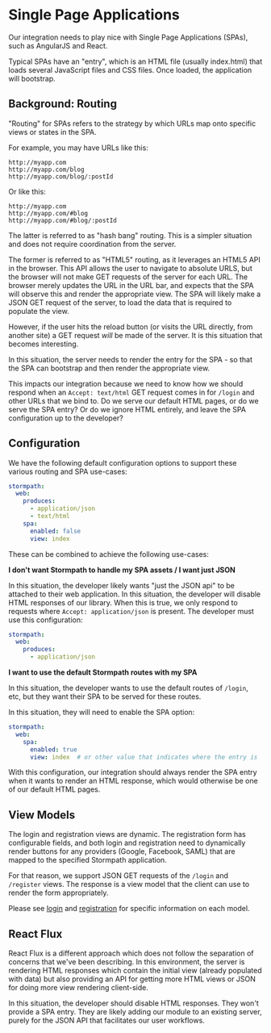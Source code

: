 # Single Page Applications

Our integration needs to play nice with Single Page Applications (SPAs), such
as AngularJS and React.

Typical SPAs have an "entry", which is an HTML file (usually index.html) that
loads several JavaScript files and CSS files.  Once loaded, the application
will bootstrap.

## Background: Routing

"Routing" for SPAs refers to the strategy by which URLs map onto specific views
or states in the SPA.

For example, you may have URLs like this:

```
http://myapp.com
http://myapp.com/blog
http://myapp.com/blog/:postId
```

Or like this:

```
http://myapp.com
http://myapp.com/#blog
http://myapp.com/#blog/:postId
```

The latter is referred to as "hash bang" routing.  This is a simpler situation
and does not require coordination from the server.

The former is referred to as "HTML5" routing, as it leverages an HTML5 API in
the browser.  This API allows the user to navigate to absolute URLS, but the
browser will not make GET requests of the server for each URL.  The browser
merely updates the URL in the URL bar, and expects that the SPA will observe
this and render the appropriate view.  The SPA will likely make a JSON GET
request of the server, to load the data that is required to populate the view.

However, if the user hits the reload button (or visits the URL directly, from
another site) a GET request *will* be made of the server.  It is this situation
that becomes interesting.

In this situation, the server needs to render the entry for the SPA - so that
the SPA can bootstrap and then render the appropriate view.

This impacts our integration because we need to know how we should respond
when an `Accept: text/html` GET request comes in for `/login` and other URLs that
we bind to. Do we serve our default HTML pages, or do we serve the SPA entry?
Or do we ignore HTML entirely, and leave the SPA configuration up to the
developer?

## Configuration

We have the following default configuration options to support these various
routing and SPA use-cases:

```yaml
stormpath:
  web:
    produces:
      - application/json
      - text/html
    spa:
      enabled: false
      view: index
```

These can be combined to achieve the following use-cases:

**I don't want Stormpath to handle my SPA assets / I want just JSON**

In this situation, the developer likely wants "just the JSON api" to be
attached to their web application.  In this situation, the developer will
disable HTML responses of our library.  When this is true, we only respond to
requests where `Accept: application/json` is present.  The developer must use
this configuration:

```yaml
stormpath:
  web:
    produces:
      - application/json
```

**I want to use the default Stormpath routes with my SPA**

In this situation, the developer wants to use the default routes of `/login`,
etc, but they want their SPA to be served for these routes.

In this situation, they will need to enable the SPA option:

```yaml
stormpath:
  web:
    spa:
      enabled: true
      view: index  # or other value that indicates where the entry is
```

With this configuration, our integration should always render the SPA entry when
it wants to render an HTML response, which would otherwise be one of our
default HTML pages.

## View Models

The login and registration views are dynamic.  The registration form has
configurable fields, and both login and registration need to dynamically render
buttons for any providers (Google, Facebook, SAML) that are mapped to the
specified Stormpath application.

For that reason, we support JSON GET requests of the `/login` and `/register`
views.  The response is a view model that the client can use to render the
form appropriately.

Please see [login][] and [registration][] for specific information on each
model.

## React Flux

React Flux is a different approach which does not follow the separation of
concerns that we've been describing.  In this environment, the server is
rendering HTML responses which contain the initial view (already populated
with data) but also providing an API for getting more HTML views or JSON for
doing more view rendering client-side.

In this situation, the developer should disable HTML responses.  They won't
provide a SPA entry.  They are likely adding our module to an existing server,
purely for the JSON API that facilitates our user workflows.


[login]: login.md
[registration]: registration.md